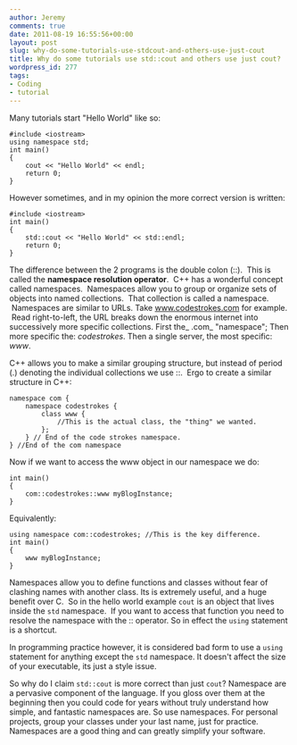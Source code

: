 ```yaml
---
author: Jeremy
comments: true
date: 2011-08-19 16:55:56+00:00
layout: post
slug: why-do-some-tutorials-use-stdcout-and-others-use-just-cout
title: Why do some tutorials use std::cout and others use just cout?
wordpress_id: 277
tags:
- Coding
- tutorial
---
```


<!-- more -->Many tutorials start "Hello World" like so:

    
    #include <iostream>
    using namespace std;
    int main()
    {
        cout << "Hello World" << endl;
        return 0;
    }


However sometimes, and in my opinion the more correct version is written:

    
    #include <iostream>
    int main()
    {
        std::cout << "Hello World" << std::endl;
        return 0;
    }




The difference between the 2 programs is the double colon (::).  This is called the **namespace resolution operator**.  C++ has a wonderful concept called namespaces.  Namespaces allow you to group or organize sets of objects into named collections.  That collection is called a namespace.  Namespaces are similar to URLs. Take www.codestrokes.com for example.  Read right-to-left, the URL breaks down the enormous internet into successively more specific collections. First the_ .com_ "namespace"; Then more specific the: _codestrokes_. Then a single server, the most specific: _www_.

C++ allows you to make a similar grouping structure, but instead of period (.) denoting the individual collections we use ::.  Ergo to create a similar structure in C++:

    
    namespace com {
        namespace codestrokes {
            class www {
                //This is the actual class, the "thing" we wanted.
            };
        } // End of the code strokes namespace.
    } //End of the com namespace


Now if we want to access the www object in our namespace we do:

    
    int main()
    {
        com::codestrokes::www myBlogInstance;
    }


Equivalently:

    
    using namespace com::codestrokes; //This is the key difference.
    int main()
    {
        www myBlogInstance;
    }


Namespaces allow you to define functions and classes without fear of clashing names with another class. Its is extremely useful, and a huge benefit over C.  So in the hello world example `cout` is an object that lives inside the `std` namespace.  If you want to access that function you need to resolve the namespace with the :: operator. So in effect the `using` statement is a shortcut.

In programming practice however, it is considered bad form to use a `using` statement for anything except the `std` namespace. It doesn't affect the size of your executable, its just a style issue.

So why do I claim `std::cout` is more correct than just `cout`? Namespace are a pervasive component of the language. If you gloss over them at the beginning then you could code for years without truly understand how simple, and fantastic namespaces are. So use namespaces. For personal projects, group your classes under your last name, just for practice. Namespaces are a good thing and can greatly simplify your software.
